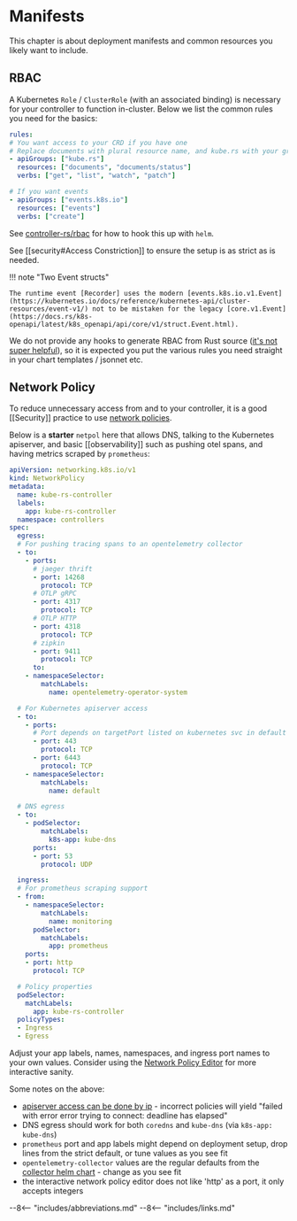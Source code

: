 # Manifests

This chapter is about deployment manifests and common resources you likely want to include.

## RBAC

A Kubernetes `Role` / `ClusterRole` (with an associated binding) is necessary for your controller to function in-cluster. Below we list the common rules you need for the basics:

```yaml
rules:
# You want access to your CRD if you have one
# Replace documents with plural resource name, and kube.rs with your group
- apiGroups: ["kube.rs"]
  resources: ["documents", "documents/status"]
  verbs: ["get", "list", "watch", "patch"]

# If you want events
- apiGroups: ["events.k8s.io"]
  resources: ["events"]
  verbs: ["create"]
```

<!--
# If you want TBD leader election
- apiGroups: ["coordination.k8s.io"]
  resources: ["leases"]
  verbs: ["create", "delete", "get", "list", "patch", "watch"]
-->

See [controller-rs/rbac](https://github.com/kube-rs/controller-rs/blob/main/charts/doc-controller/templates/rbac.yaml) for how to hook this up with `helm`.

See [[security#Access Constriction]] to ensure the setup is as strict as is needed.

!!! note "Two Event structs"

    The runtime event [Recorder] uses the modern [events.k8s.io.v1.Event](https://kubernetes.io/docs/reference/kubernetes-api/cluster-resources/event-v1/) not to be mistaken for the legacy [core.v1.Event](https://docs.rs/k8s-openapi/latest/k8s_openapi/api/core/v1/struct.Event.html).

We do not provide any hooks to generate RBAC from Rust source ([it's not super helpful](https://github.com/kube-rs/kube/issues/1115)), so it is expected you put the various rules you need straight in your chart templates / jsonnet etc.

## Network Policy

To reduce unnecessary access from and to your controller, it is a good [[Security]] practice to use [network policies](https://kubernetes.io/docs/concepts/services-networking/network-policies/).

Below is a **starter** `netpol` here that allows DNS, talking to the Kubernetes apiserver, and basic [[observability]] such as pushing otel spans, and having metrics scraped by `prometheus`:

```yaml
apiVersion: networking.k8s.io/v1
kind: NetworkPolicy
metadata:
  name: kube-rs-controller
  labels:
    app: kube-rs-controller
  namespace: controllers
spec:
  egress:
  # For pushing tracing spans to an opentelemetry collector
  - to:
    - ports:
      # jaeger thrift
      - port: 14268
        protocol: TCP
      # OTLP gRPC
      - port: 4317
        protocol: TCP
      # OTLP HTTP
      - port: 4318
        protocol: TCP
      # zipkin
      - port: 9411
        protocol: TCP
      to:
    - namespaceSelector:
        matchLabels:
          name: opentelemetry-operator-system

  # For Kubernetes apiserver access
  - to:
    - ports:
      # Port depends on targetPort listed on kubernetes svc in default ns
      - port: 443
        protocol: TCP
      - port: 6443
        protocol: TCP
    - namespaceSelector:
        matchLabels:
          name: default

  # DNS egress
  - to:
    - podSelector:
        matchLabels:
          k8s-app: kube-dns
      ports:
      - port: 53
        protocol: UDP

  ingress:
  # For prometheus scraping support
  - from:
    - namespaceSelector:
        matchLabels:
          name: monitoring
      podSelector:
        matchLabels:
          app: prometheus
    ports:
    - port: http
      protocol: TCP

  # Policy properties
  podSelector:
    matchLabels:
      app: kube-rs-controller
  policyTypes:
  - Ingress
  - Egress
```

Adjust your app labels, names, namespaces, and ingress port names to your own values. Consider using the [Network Policy Editor](https://editor.networkpolicy.io/) for more interactive sanity.

Some notes on the above:

- [apiserver access can be done by ip](https://stackoverflow.com/questions/50102943/how-to-allow-access-to-kubernetes-api-using-egress-network-policy) - incorrect policies will yield "failed with error error trying to connect: deadline has elapsed"
- DNS egress should work for both `coredns` and `kube-dns` (via `k8s-app: kube-dns`)
- `prometheus` port and app labels might depend on deployment setup, drop lines from the strict default, or tune values as you see fit
- `opentelemetry-collector` values are the regular defaults from the [collector helm chart](https://github.com/open-telemetry/opentelemetry-helm-charts/blob/1d31c4bf71445595a3a7f5f2edc0850a83422a90/charts/opentelemetry-collector/values.yaml#L238-L285) - change as you see fit
- the interactive network policy editor does not like 'http' as a port, it only accepts integers



--8<-- "includes/abbreviations.md"
--8<-- "includes/links.md"
